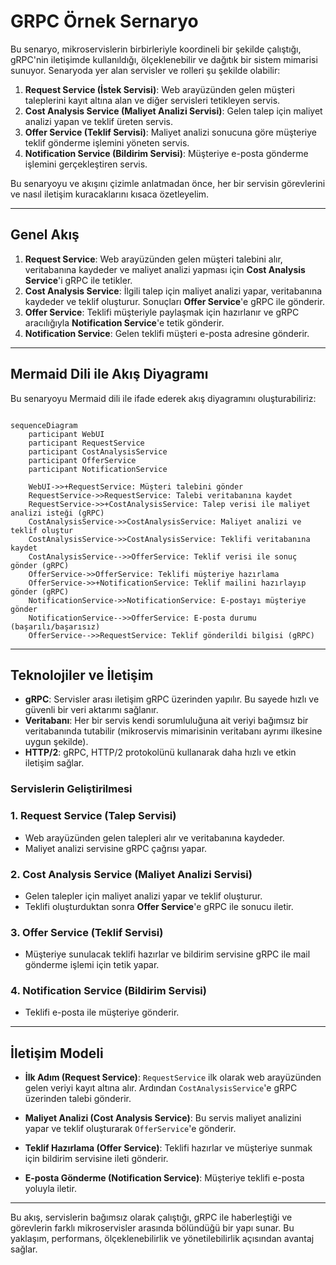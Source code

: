 # GRPC Örnek Sernaryo

Bu senaryo, mikroservislerin birbirleriyle koordineli bir şekilde çalıştığı, gRPC'nin iletişimde kullanıldığı, ölçeklenebilir ve dağıtık bir sistem mimarisi sunuyor. Senaryoda yer alan servisler ve rolleri şu şekilde olabilir:

1. **Request Service (İstek Servisi)**: Web arayüzünden gelen müşteri taleplerini kayıt altına alan ve diğer servisleri tetikleyen servis.
2. **Cost Analysis Service (Maliyet Analizi Servisi)**: Gelen talep için maliyet analizi yapan ve teklif üreten servis.
3. **Offer Service (Teklif Servisi)**: Maliyet analizi sonucuna göre müşteriye teklif gönderme işlemini yöneten servis.
4. **Notification Service (Bildirim Servisi)**: Müşteriye e-posta gönderme işlemini gerçekleştiren servis.

Bu senaryoyu ve akışını çizimle anlatmadan önce, her bir servisin görevlerini ve nasıl iletişim kuracaklarını kısaca özetleyelim.

---

## Genel Akış

1. **Request Service**: Web arayüzünden gelen müşteri talebini alır, veritabanına kaydeder ve maliyet analizi yapması için **Cost Analysis Service**'i gRPC ile tetikler.
2. **Cost Analysis Service**: İlgili talep için maliyet analizi yapar, veritabanına kaydeder ve teklif oluşturur. Sonuçları **Offer Service**'e gRPC ile gönderir.
3. **Offer Service**: Teklifi müşteriyle paylaşmak için hazırlanır ve gRPC aracılığıyla **Notification Service**'e tetik gönderir.
4. **Notification Service**: Gelen teklifi müşteri e-posta adresine gönderir.

---

## Mermaid Dili ile Akış Diyagramı

Bu senaryoyu Mermaid dili ile ifade ederek akış diyagramını oluşturabiliriz:

```mermaid

sequenceDiagram
    participant WebUI
    participant RequestService
    participant CostAnalysisService
    participant OfferService
    participant NotificationService

    WebUI->>+RequestService: Müşteri talebini gönder
    RequestService->>RequestService: Talebi veritabanına kaydet
    RequestService->>+CostAnalysisService: Talep verisi ile maliyet analizi isteği (gRPC)
    CostAnalysisService->>CostAnalysisService: Maliyet analizi ve teklif oluştur
    CostAnalysisService->>CostAnalysisService: Teklifi veritabanına kaydet
    CostAnalysisService-->>OfferService: Teklif verisi ile sonuç gönder (gRPC)
    OfferService->>OfferService: Teklifi müşteriye hazırlama
    OfferService->>+NotificationService: Teklif mailini hazırlayıp gönder (gRPC)
    NotificationService->>NotificationService: E-postayı müşteriye gönder
    NotificationService-->>OfferService: E-posta durumu (başarılı/başarısız)
    OfferService-->>RequestService: Teklif gönderildi bilgisi (gRPC)

```

---

## Teknolojiler ve İletişim

- **gRPC**: Servisler arası iletişim gRPC üzerinden yapılır. Bu sayede hızlı ve güvenli bir veri aktarımı sağlanır.
- **Veritabanı**: Her bir servis kendi sorumluluğuna ait veriyi bağımsız bir veritabanında tutabilir (mikroservis mimarisinin veritabanı ayrımı ilkesine uygun şekilde).
- **HTTP/2**: gRPC, HTTP/2 protokolünü kullanarak daha hızlı ve etkin iletişim sağlar.

### Servislerin Geliştirilmesi

### 1. Request Service (Talep Servisi)

- Web arayüzünden gelen talepleri alır ve veritabanına kaydeder.
- Maliyet analizi servisine gRPC çağrısı yapar.

### 2. Cost Analysis Service (Maliyet Analizi Servisi)

- Gelen talepler için maliyet analizi yapar ve teklif oluşturur.
- Teklifi oluşturduktan sonra **Offer Service**'e gRPC ile sonucu iletir.

### 3. Offer Service (Teklif Servisi)

- Müşteriye sunulacak teklifi hazırlar ve bildirim servisine gRPC ile mail gönderme işlemi için tetik yapar.
  
### 4. Notification Service (Bildirim Servisi)

- Teklifi e-posta ile müşteriye gönderir.
  
---

## İletişim Modeli

- **İlk Adım (Request Service)**: `RequestService` ilk olarak web arayüzünden gelen veriyi kayıt altına alır. Ardından `CostAnalysisService`'e gRPC üzerinden talebi gönderir.
  
- **Maliyet Analizi (Cost Analysis Service)**: Bu servis maliyet analizini yapar ve teklif oluşturarak `OfferService`'e gönderir.

- **Teklif Hazırlama (Offer Service)**: Teklifi hazırlar ve müşteriye sunmak için bildirim servisine ileti gönderir.

- **E-posta Gönderme (Notification Service)**: Müşteriye teklifi e-posta yoluyla iletir.

---

Bu akış, servislerin bağımsız olarak çalıştığı, gRPC ile haberleştiği ve görevlerin farklı mikroservisler arasında bölündüğü bir yapı sunar. Bu yaklaşım, performans, ölçeklenebilirlik ve yönetilebilirlik açısından avantaj sağlar.
